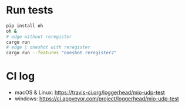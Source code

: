 # Run tests

```bash
pip install oh
oh &
# edge without reregister
cargo run
# edge | oneshot with reregister
cargo run --features "oneshot reregister2"
```

# CI log
* macOS & Linux: https://travis-ci.org/loggerhead/mio-udp-test
* windows: https://ci.appveyor.com/project/loggerhead/mio-udp-test
